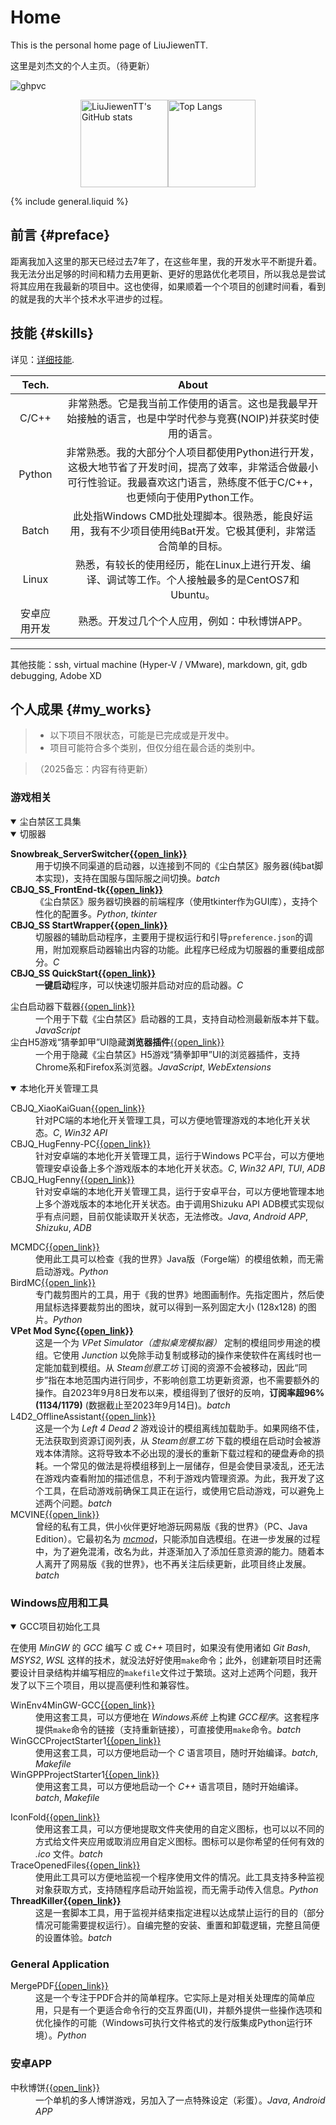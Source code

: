 # Home

This is the personal home page of LiuJiewenTT.

这里是刘杰文的个人主页。（待更新）

![ghpvc](https://komarev.com/ghpvc/?username=LiuJiewenTT&label=Profile%20views%20since%202025-2-6)

<div style="display:flex; align-items:center; justify-content:center;">
  <a href="https://github.com/anuraghazra/github-readme-stats">
    <img src="https://github-readme-stats.vercel.app/api?username=LiuJiewenTT&count_private=true&include_all_commits=true" alt="LiuJiewenTT's GitHub stats" style="height:10em;">
  </a>
  <a href="https://github.com/anuraghazra/github-readme-stats">
    <img src="https://github-readme-stats.vercel.app/api/top-langs/?username=LiuJiewenTT&layout=compact&langs_count=8&size_weight=0.9&count_weight=0.1&exclude_repo=LiuJiewenTT.github.io,leap-day,WinPaletter,sportsmeeting,ee308fz_lab1,MyDoc_A" alt="Top Langs" style="height:10em;">
  </a>
</div>

<link rel="stylesheet" href="css/main.css">
<link rel="stylesheet" href="css/special_classes.css">

{% include general.liquid %}


## 前言 {#preface}

距离我加入这里的那天已经过去7年了，在这些年里，我的开发水平不断提升着。我无法分出足够的时间和精力去用更新、更好的思路优化老项目，所以我总是尝试将其应用在我最新的项目中。这也使得，如果顺着一个个项目的创建时间看，看到的就是我的大半个技术水平进步的过程。


## 技能 {#skills}

详见：[详细技能](site_pages/详细技能.md).

|    Tech.     |                            About                             |
| :----------: | :----------------------------------------------------------: |
|    C/C++     | 非常熟悉。它是我当前工作使用的语言。这也是我最早开始接触的语言，也是中学时代参与竞赛(NOIP)并获奖时使用的语言。 |
|    Python    | 非常熟悉。我的大部分个人项目都使用Python进行开发，这极大地节省了开发时间，提高了效率，非常适合做最小可行性验证。我最喜欢这门语言，熟练度不低于C/C++，也更倾向于使用Python工作。 |
|    Batch     | 此处指Windows CMD批处理脚本。很熟悉，能良好运用，我有不少项目使用纯Bat开发。它极其便利，非常适合简单的目标。 |
|    Linux     | 熟悉，有较长的使用经历，能在Linux上进行开发、编译、调试等工作。个人接触最多的是CentOS7和Ubuntu。 |
| 安卓应用开发  | 熟悉。开发过几个个人应用，例如：中秋博饼APP。 |

---

其他技能：ssh, virtual machine (Hyper-V / VMware), markdown, git, gdb debugging, Adobe XD


## 个人成果 {#my_works}

> - 以下项目不限状态，可能是已完成或是开发中。
> - 项目可能符合多个类别，但仅分组在最合适的类别中。

> （2025备忘：内容有待更新）

### 游戏相关


<details open><summary>尘白禁区工具集</summary>
  <details open><summary>切服器</summary>
    <dl>
      <dt><strong>Snowbreak_ServerSwitcher<a href="https://github.com/LiuJiewenTT/Snowbreak_ServerSwitcher">{{open_link}}</a></strong></dt>
      <dd>
        用于切换不同渠道的启动器，以连接到不同的《尘白禁区》服务器(纯bat脚本实现)，支持在国服与国际服之间切换。<span class="used_tech"><em>batch</em></span>
      </dd>
      <!--  -->
      <dt><strong>CBJQ_SS_FrontEnd-tk<a href="https://github.com/LiuJiewenTT/CBJQ_SS_FrontEnd-tk">{{open_link}}</a></strong></dt>
      <dd>
        《尘白禁区》服务器切换器的前端程序（使用tkinter作为GUI库），支持个性化的配置多。<span class="used_tech"><em>Python</em>, <em>tkinter</em></span>
      </dd>
      <!--  -->
      <dt><strong>CBJQ_SS StartWrapper<a href="https://github.com/LiuJiewenTT/CBJQ_SS_StartWrapper">{{open_link}}</a></strong></dt>
      <dd>
        切服器的辅助启动程序，主要用于提权运行和引导<code>preference.json</code>的调用，附加观察启动器输出内容的功能。此程序已经成为切服器的重要组成部分。<span class="used_tech"><em>C</em></span>
      </dd>
      <!--  -->
      <dt><strong>CBJQ_SS QuickStart<a href="https://github.com/LiuJiewenTT/CBJQ_SS.QS">{{open_link}}</a></strong></dt>
      <dd>
        <strong>一键启动</strong>程序，可以快速切服并启动对应的启动器。<span class="used_tech"><em>C</em></span>
      </dd>
    </dl>
  </details>
  <dl>
    <dt>尘白启动器下载器<a href="https://github.com/LiuJiewenTT/snow_launcher_downloader">{{open_link}}</a></dt>
    <dd>
      一个用于下载《尘白禁区》启动器的工具，支持自动检测最新版本并下载。<span class="used_tech"><em>JavaScript</em></span>
    </dd>
    <!--  -->
    <dt>尘白H5游戏“猜拳卸甲”UI隐藏<strong>浏览器插件</strong><a href="https://github.com/LiuJiewenTT/CBJQ_CQXJ_HideUI">{{open_link}}</a></dt>
    <dd>
      一个用于隐藏《尘白禁区》H5游戏“猜拳卸甲”UI的浏览器插件，支持Chrome系和Firefox系浏览器。<span class="used_tech"><em>JavaScript</em>, <em>WebExtensions</em></span>
    </dd>
  </dl>
  <details open><summary>本地化开关管理工具</summary>
    <dl>
      <dt>CBJQ_XiaoKaiGuan<a href="https://github.com/LiuJiewenTT/CBJQ_XiaoKaiGuan">{{open_link}}</a></dt>
      <dd>
        针对PC端的本地化开关管理工具，可以方便地管理游戏的本地化开关状态。<span class="used_tech"><em>C</em>, <em>Win32 API</em></span>
      </dd>
      <!--  -->
      <dt>CBJQ_HugFenny-PC<a href="https://github.com/LiuJiewenTT/CBJQ_HugFenny-PC">{{open_link}}</a></dt>
      <dd>
        针对安卓端的本地化开关管理工具，运行于Windows PC平台，可以方便地管理安卓设备上多个游戏版本的本地化开关状态。<span class="used_tech"><em>C</em>, <em>Win32 API</em>, <em>TUI</em>, <em>ADB</em></span>
      </dd>
      <!--  -->
      <dt>CBJQ_HugFenny<a href="https://github.com/LiuJiewenTT/CBJQ_HugFenny">{{open_link}}</a></dt>
      <dd>
        针对安卓端的本地化开关管理工具，运行于安卓平台，可以方便地管理本地上多个游戏版本的本地化开关状态。由于调用Shizuku API ADB模式实现似乎有点问题，目前仅能读取开关状态，无法修改。<span class="used_tech"><em>Java</em>, <em>Android APP</em>, <em>Shizuku</em>, <em>ADB</em></span>
      </dd>
    </dl>
  </details>
</details>

<dl>
  <dt>MCMDC<a href="https://github.com/LiuJiewenTT/MCModDependencyCheck">{{open_link}}</a></dt>
  <dd>
    使用此工具可以检查《我的世界》Java版（Forge端）的模组依赖，而无需启动游戏。<span class="used_tech"><em>Python</em></span>
  </dd>
  <!--  -->
  <dt>BirdMC<a href="https://github.com/LiuJiewenTT/BirdMC_original">{{open_link}}</a></dt>
  <dd>
    专门裁剪图片的工具，用于《我的世界》地图画制作。先指定图片，然后使用鼠标选择要裁剪出的图块，就可以得到一系列固定大小 (128x128) 的图片。<span class="used_tech"><em>Python</em></span>
  </dd>
  <!--  -->
  <dt><strong>VPet Mod Sync<a href="https://github.com/LiuJiewenTT/vpet_modsync">{{open_link}}</a></strong></dt>
  <dd>
    这是一个为 <em>VPet Simulator（虚拟桌宠模拟器）</em> 定制的模组同步用途的模组。它使用 <em>Junction</em> 以免除手动复制或移动的操作来使软件在离线时也一定能加载到模组。从 <em>Steam创意工坊</em> 订阅的资源不会被移动，因此“同步”指在本地范围内进行同步，不影响创意工坊更新资源，也不需要额外的操作。自2023年9月8日发布以来，模组得到了很好的反响，<strong>订阅率超96% (1134/1179)</strong> (数据截止至2023年9月14日)。<span class="used_tech"><em>batch</em></span>
  </dd>
  <!--  -->
  <dt>L4D2_OfflineAssistant<a href="https://github.com/LiuJiewenTT/L4D2_OfflineAssistant">{{open_link}}</a></dt>
  <dd>
    这是一个为 <em>Left 4 Dead 2</em> 游戏设计的模组离线加载助手。如果网络不佳，无法获取到资源订阅列表，从 <em>Steam创意工坊</em> 下载的模组在启动时会被游戏本体清除。这将导致本不必出现的漫长的重新下载过程和的硬盘寿命的损耗。一个常见的做法是将模组移到上一层储存，但是会使目录凌乱，还无法在游戏内查看附加的描述信息，不利于游戏内管理资源。为此，我开发了这个工具，在启动游戏前确保工具正在运行，或使用它启动游戏，可以避免上述两个问题。<span class="used_tech"><em>batch</em></span>
  </dd>
  <!--  -->
  <dt>MCVINE<a href="https://github.com/LiuJiewenTT/L4D2_OfflineAssistant">{{open_link}}</a></dt>
  <dd>
    曾经的私有工具，供小伙伴更好地游玩网易版《我的世界》（PC、Java Edition）。它最初名为 <em><a href="https://github.com/LiuJiewenTT/mcmod">mcmod</a></em>，只能添加自选模组。在进一步发展的过程中，为了避免混淆，改名为此，并逐渐加入了添加任意资源的能力。随着本人离开了网易版《我的世界》，也不再关注后续更新，此项目终止发展。<span class="used_tech"><em>batch</em></span>
  </dd>
</dl>


### Windows应用和工具


<dl>
  <details open><summary>GCC项目初始化工具</summary>
    <p>在使用 <em>MinGW</em> 的 <em>GCC</em> 编写 <em>C</em> 或 <em>C++</em> 项目时，如果没有使用诸如 <em>Git Bash</em>, <em>MSYS2</em>, <em>WSL</em> 这样的技术，就没法好好使用<code>make</code>命令；此外，创建新项目时还需要设计目录结构并编写相应的<code>makefile</code>文件过于繁琐。这对上述两个问题，我开发了以下三个项目，用以提高便利性和兼容性。</p>
    <dl>
      <dt>WinEnv4MinGW-GCC<a href="https://github.com/LiuJiewenTT/WinEnv4MinGW-GCC">{{open_link}}</a></dt>
      <dd>
        使用这套工具，可以方便地在 <em>Windows系统</em> 上构建 <em>GCC程序</em>。这套程序提供<code>make</code>命令的链接（支持重新链接），可直接使用<code>make</code>命令。<span class="used_tech"><em>batch</em></span>
      </dd>
      <!--  -->
      <dt>WinGCCProjectStarter1<a href="https://github.com/LiuJiewenTT/WinGCCProjectStarter1">{{open_link}}</a></dt>
      <dd>
        使用这套工具，可以方便地启动一个 <em>C</em> 语言项目，随时开始编译。<span class="used_tech"><em>batch</em>, <em>Makefile</em></span>
      </dd>
      <!--  -->
      <dt>WinGPPProjectStarter1<a href="https://github.com/LiuJiewenTT/WinGPPProjectStarter1">{{open_link}}</a></dt>
      <dd>
        使用这套工具，可以方便地启动一个 <em>C++</em> 语言项目，随时开始编译。<span class="used_tech"><em>batch</em>, <em>Makefile</em></span>
      </dd>
    </dl>
  </details>
  <!--  -->
  <dt>IconFold<a href="https://github.com/LiuJiewenTT/IconFold">{{open_link}}</a></dt>
  <dd>
    使用这套工具，可以方便地提取文件夹使用的自定义图标，也可以以不同的方式给文件夹应用或取消应用自定义图标。图标可以是你希望的任何有效的 <em>.ico</em> 文件。<span class="used_tech"><em>batch</em></span>
  </dd>
  <!--  -->
  <dt>TraceOpenedFiles<a href="https://github.com/LiuJiewenTT/TraceOpenedFiles">{{open_link}}</a></dt>
  <dd>
    使用此工具可以方便地监视一个程序使用文件的情况。此工具支持多种监视对象获取方式，支持随程序启动开始监视，而无需手动传入信息。<span class="used_tech"><em>Python</em></span>
  </dd>
  <!--  -->
  <dt><strong>ThreadKiller<a href="https://github.com/TTStudio-of-TTPeter/ThreadKiller">{{open_link}}</a></strong></dt>
  <dd>
    这是一套脚本工具，用于监视并结束指定进程以达成禁止运行的目的（部分情况可能需要提权运行）。自编完整的安装、重置和卸载逻辑，完整且简便的设置体验。<span class="used_tech"><em>batch</em></span>
  </dd>
</dl>


### General Application


<dl>
  <dt>MergePDF<a href="https://github.com/LiuJiewenTT/MergePDF">{{open_link}}</a></dt>
  <dd>
    这是一个专注于PDF合并的简单程序。它实际上是对相关处理库的简单应用，只是有一个更适合命令行的交互界面(UI)，并额外提供一些操作选项和优化操作的可能（Windows可执行文件格式的发行版集成Python运行环境）。<span class="used_tech"><em>Python</em></span>
  </dd>
</dl>


### 安卓APP


<dl>
  <dt>中秋博饼<a href="https://github.com/LiuJiewenTT/ee308fz_lab2">{{open_link}}</a></dt>
  <dd>
    一个单机的多人博饼游戏，另加入了一点特殊设定（彩蛋）。<span class="used_tech"><em>Java</em>, <em>Android APP</em></span>
  </dd>
</dl>
